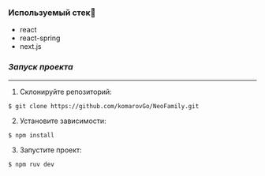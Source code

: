 ### Используемый стек🔽
- react
- react-spring
- next.js
  
### _Запуск проекта_
***
1. Склонируйте репозиторий:
```
$ git clone https://github.com/komarovGo/NeoFamily.git
```
2. Установите зависимости:
```
$ npm install
```
3. Запустите проект:
```
$ npm ruv dev
```
